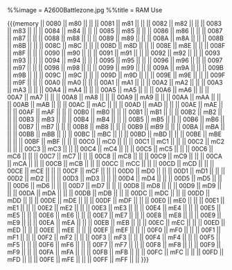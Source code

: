 %%image = A2600Battlezone.jpg
%%title = RAM Use

{{{memory
|| 0080      || m80                || ||
|| 0081      || m81                || ||
|| 0082      || m82                || ||
|| 0083      || m83                || ||
|| 0084      || m84                || ||
|| 0085      || m85                || ||
|| 0086      || m86                || ||
|| 0087      || m87                || ||
|| 0088      || m88                || ||
|| 0089      || m89                || ||
|| 008A      || m8A                || ||
|| 008B      || m8B                || ||
|| 008C      || m8C                || ||
|| 008D      || m8D                || ||
|| 008E      || m8E                || ||
|| 008F      || m8F                || ||
|| 0090      || m90                || ||
|| 0091      || m91                || ||
|| 0092      || m92                || ||
|| 0093      || m93                || ||
|| 0094      || m94                || ||
|| 0095      || m95                || ||
|| 0096      || m96                || ||
|| 0097      || m97                || ||
|| 0098      || m98                || ||
|| 0099      || m99                || ||
|| 009A      || m9A                || ||
|| 009B      || m9B                || ||
|| 009C      || m9C                || ||
|| 009D      || m9D                || ||
|| 009E      || m9E                || ||
|| 009F      || m9F                || ||
|| 00A0      || mA0                || ||
|| 00A1      || mA1                || ||
|| 00A2      || mA2                || ||
|| 00A3      || mA3                || ||
|| 00A4      || mA4                || ||
|| 00A5      || mA5                || ||
|| 00A6      || mA6                || ||
|| 00A7      || mA7                || ||
|| 00A8      || mA8                || ||
|| 00A9      || mA9                || ||
|| 00AA      || mAA                || ||
|| 00AB      || mAB                || ||
|| 00AC      || mAC                || ||
|| 00AD      || mAD                || ||
|| 00AE      || mAE                || ||
|| 00AF      || mAF                || ||
|| 00B0      || mB0                || ||
|| 00B1      || mB1                || ||
|| 00B2      || mB2                || ||
|| 00B3      || mB3                || ||
|| 00B4      || mB4                || ||
|| 00B5      || mB5                || ||
|| 00B6      || mB6                || ||
|| 00B7      || mB7                || ||
|| 00B8      || mB8                || ||
|| 00B9      || mB9                || ||
|| 00BA      || mBA                || ||
|| 00BB      || mBB                || ||
|| 00BC      || mBC                || ||
|| 00BD      || mBD                || ||
|| 00BE      || mBE                || ||
|| 00BF      || mBF                || ||
|| 00C0      || mC0                || ||
|| 00C1      || mC1                || ||
|| 00C2      || mC2                || ||
|| 00C3      || mC3                || ||
|| 00C4      || mC4                || ||
|| 00C5      || mC5                || ||
|| 00C6      || mC6                || ||
|| 00C7      || mC7                || ||
|| 00C8      || mC8                || ||
|| 00C9      || mC9                || ||
|| 00CA      || mCA                || ||
|| 00CB      || mCB                || ||
|| 00CC      || mCC                || ||
|| 00CD      || mCD                || ||
|| 00CE      || mCE                || ||
|| 00CF      || mCF                || ||
|| 00D0      || mD0                || ||
|| 00D1      || mD1                || ||
|| 00D2      || mD2                || ||
|| 00D3      || mD3                || ||
|| 00D4      || mD4                || ||
|| 00D5      || mD5                || ||
|| 00D6      || mD6                || ||
|| 00D7      || mD7                || ||
|| 00D8      || mD8                || ||
|| 00D9      || mD9                || ||
|| 00DA      || mDA                || ||
|| 00DB      || mDB                || ||
|| 00DC      || mDC                || ||
|| 00DD      || mDD                || ||
|| 00DE      || mDE                || ||
|| 00DF      || mDF                || ||
|| 00E0      || mE0                || ||
|| 00E1      || mE1                || ||
|| 00E2      || mE2                || ||
|| 00E3      || mE3                || ||
|| 00E4      || mE4                || ||
|| 00E5      || mE5                || ||
|| 00E6      || mE6                || ||
|| 00E7      || mE7                || ||
|| 00E8      || mE8                || ||
|| 00E9      || mE9                || ||
|| 00EA      || mEA                || ||
|| 00EB      || mEB                || ||
|| 00EC      || mEC                || ||
|| 00ED      || mED                || ||
|| 00EE      || mEE                || ||
|| 00EF      || mEF                || ||
|| 00F0      || mF0                || ||
|| 00F1      || mF1                || ||
|| 00F2      || mF2                || ||
|| 00F3      || mF3                || ||
|| 00F4      || mF4                || ||
|| 00F5      || mF5                || ||
|| 00F6      || mF6                || ||
|| 00F7      || mF7                || ||
|| 00F8      || mF8                || ||
|| 00F9      || mF9                || ||
|| 00FA      || mFA                || ||
|| 00FB      || mFB                || ||
|| 00FC      || mFC                || ||
|| 00FD      || mFD                || ||
|| 00FE      || mFE                || ||
|| 00FF      || mFF                || ||
}}}
